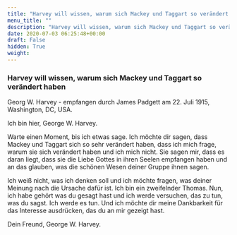 ```yaml
---
title: "Harvey will wissen, warum sich Mackey und Taggart so verändert haben"
menu_title: ""
description: "Harvey will wissen, warum sich Mackey und Taggart so verändert haben"
date: 2020-07-03 06:25:48+00:00
draft: False
hidden: True
weight:
---
```

### Harvey will wissen, warum sich Mackey und Taggart so verändert haben

Georg W. Harvey - empfangen durch James Padgett am 22. Juli 1915, Washington, DC, USA.

Ich bin hier, George W. Harvey.

Warte einen Moment, bis ich etwas sage. Ich möchte dir sagen, dass Mackey und Taggart sich so sehr verändert haben, dass ich mich frage, warum sie sich verändert haben und ich mich nicht. Sie sagen mir, dass es daran liegt, dass sie die Liebe Gottes in ihren Seelen empfangen haben und an das glauben, was die schönen Wesen deiner Gruppe ihnen sagen.

Ich weiß nicht, was ich denken soll und ich möchte fragen, was deiner Meinung nach die Ursache dafür ist. Ich bin ein zweifelnder Thomas. Nun, ich habe gehört was du gesagt hast und ich werde versuchen, das zu tun, was du sagst. Ich werde es tun. Und ich möchte dir meine Dankbarkeit für das Interesse ausdrücken, das du an mir gezeigt hast.

Dein Freund, George W. Harvey.
